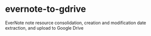 # evernote-to-gdrive
EverNote note resource consolidation, creation and modification date extraction, and upload to Google Drive

